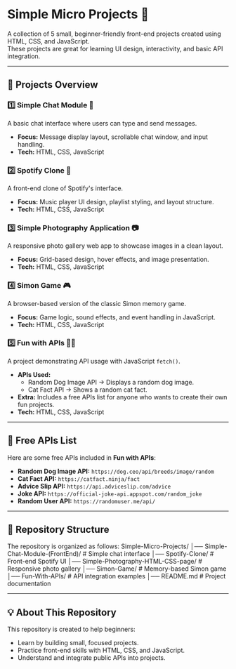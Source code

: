 # Simple Micro Projects 🎯

A collection of 5 small, beginner-friendly front-end projects created using HTML, CSS, and JavaScript.  
These projects are great for learning UI design, interactivity, and basic API integration.

---

## 📌 Projects Overview

### 1️⃣ Simple Chat Module 💬
A basic chat interface where users can type and send messages.
- **Focus:** Message display layout, scrollable chat window, and input handling.
- **Tech:** HTML, CSS, JavaScript

### 2️⃣ Spotify Clone 🎵
A front-end clone of Spotify's interface.
- **Focus:** Music player UI design, playlist styling, and layout structure.
- **Tech:** HTML, CSS, JavaScript

### 3️⃣ Simple Photography Application 📷
A responsive photo gallery web app to showcase images in a clean layout.
- **Focus:** Grid-based design, hover effects, and image presentation.
- **Tech:** HTML, CSS, JavaScript

### 4️⃣ Simon Game 🎮
A browser-based version of the classic Simon memory game.
- **Focus:** Game logic, sound effects, and event handling in JavaScript.
- **Tech:** HTML, CSS, JavaScript

### 5️⃣ Fun with APIs 🐶🐱
A project demonstrating API usage with JavaScript `fetch()`.
- **APIs Used:**
  - Random Dog Image API → Displays a random dog image.
  - Cat Fact API → Shows a random cat fact.
- **Extra:** Includes a free APIs list for anyone who wants to create their own fun projects.
- **Tech:** HTML, CSS, JavaScript

---

## 📜 Free APIs List
Here are some free APIs included in **Fun with APIs**:
- **Random Dog Image API:** `https://dog.ceo/api/breeds/image/random`
- **Cat Fact API:** `https://catfact.ninja/fact`
- **Advice Slip API:** `https://api.adviceslip.com/advice`
- **Joke API:** `https://official-joke-api.appspot.com/random_joke`
- **Random User API:** `https://randomuser.me/api/`

---

## 📂 Repository Structure
The repository is organized as follows:
Simple-Micro-Projects/
│── Simple-Chat-Module-(FrontEnd)/ # Simple chat interface
│── Spotify-Clone/ # Front-end Spotify UI
│── Simple-Photography-HTML-CSS-page/ # Responsive photo gallery
│── Simon-Game/ # Memory-based Simon game
│── Fun-With-APIs/ # API integration examples
│── README.md # Project documentation

---

## 💡 About This Repository
This repository is created to help beginners:
- Learn by building small, focused projects.
- Practice front-end skills with HTML, CSS, and JavaScript.
- Understand and integrate public APIs into projects.

